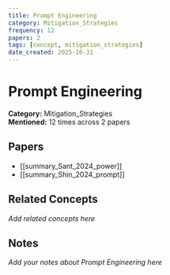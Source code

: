 ```yaml
---
title: Prompt Engineering
category: Mitigation_Strategies
frequency: 12
papers: 2
tags: [concept, mitigation_strategies]
date_created: 2025-10-31
---
```


# Prompt Engineering

**Category:** Mitigation_Strategies  
**Mentioned:** 12 times across 2 papers

## Papers

- [[summary_Sant_2024_power]]
- [[summary_Shin_2024_prompt]]

## Related Concepts

*Add related concepts here*

## Notes

*Add your notes about Prompt Engineering here*
